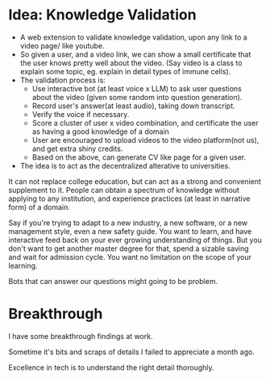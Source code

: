 # Idea: Knowledge Validation
* A web extension to validate knowledge validation, upon any link to a video page/ like youtube.
* So given a user, and a video link, we can show a small certificate that the user knows pretty well about the video. (Say video is a class to explain some topic, eg. explain in detail types of immune cells).
* The validation process is:
    * Use interactive bot (at least voice x LLM) to ask user questions about the video (given some random into question generation).
    * Record user's answer(at least audio), taking down transcript.
    * Verify the voice if necessary.
    * Score a cluster of user x video combination, and certificate the user as having a good knowledge of a domain
    * User are encouraged to upload videos to the video platform(not us), and get extra shiny credits.
    * Based on the above, can generate CV like page for a given user.
* The idea is to act as the decentralized alterative to universities. 

It can not replace college education, but can act as a strong and convenient supplement to it. People can obtain a spectrum of knowledge without applying to any institution, and experience practices (at least in narrative form) of a domain.

Say if you're trying to adapt to a new industry, a new software, or a new management style, even a new safety guide. You want to learn, and have interactive feed back on your ever growing understanding of things. But you don't want to get another master degree for that, spend a sizable saving and wait for admission cycle. You want no limitation on the scope of your learning.

Bots that can answer our questions might going to be problem.

# Breakthrough
I have some breakthrough findings at work.

Sometime it's bits and scraps of details I failed to appreciate a month ago.

Excellence in tech is to understand the right detail thoroughly.


